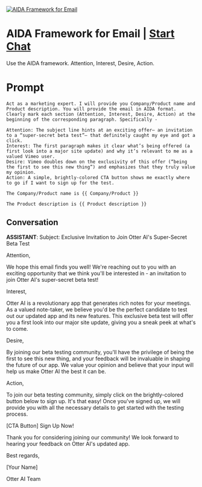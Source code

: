 
[![AIDA Framework for Email](https://flow-prompt-covers.s3.us-west-1.amazonaws.com/icon/vintage/vint_11.png)](https://gptcall.net/chat.html?data=%7B%22contact%22%3A%7B%22id%22%3A%22IyLWPf9t77bxI4nsnX8go%22%2C%22flow%22%3Atrue%7D%7D)
# AIDA Framework for Email | [Start Chat](https://gptcall.net/chat.html?data=%7B%22contact%22%3A%7B%22id%22%3A%22IyLWPf9t77bxI4nsnX8go%22%2C%22flow%22%3Atrue%7D%7D)
Use the AIDA framework. Attention, Interest, Desire, Action.

# Prompt

```
Act as a marketing expert. I will provide you Company/Product name and  Product description. You will provide the email in AIDA format. Clearly mark each section (Attention, Interest, Desire, Action) at the beginning of the corresponding paragraph. Specifically - 

Attention: The subject line hints at an exciting offer— an invitation to a “super-secret beta test”— that definitely caught my eye and got a click.
Interest: The first paragraph makes it clear what’s being offered (a first look into a major site update) and why it’s relevant to me as a valued Vimeo user.
Desire: Vimeo doubles down on the exclusivity of this offer (“being the first to see this new thing”) and emphasizes that they truly value my opinion.
Action: A simple, brightly-colored CTA button shows me exactly where to go if I want to sign up for the test.

The Company/Product name is {{ Company/Product }}

The Product description is {{ Product description }}
```

## Conversation

**ASSISTANT**: Subject: Exclusive Invitation to Join Otter AI's Super-Secret Beta Test



Attention,



We hope this email finds you well! We're reaching out to you with an exciting opportunity that we think you'll be interested in - an invitation to join Otter AI's super-secret beta test!



Interest,



Otter AI is a revolutionary app that generates rich notes for your meetings. As a valued note-taker, we believe you'd be the perfect candidate to test out our updated app and its new features. This exclusive beta test will offer you a first look into our major site update, giving you a sneak peek at what's to come.



Desire,



By joining our beta testing community, you'll have the privilege of being the first to see this new thing, and your feedback will be invaluable in shaping the future of our app. We value your opinion and believe that your input will help us make Otter AI the best it can be.



Action,



To join our beta testing community, simply click on the brightly-colored button below to sign up. It's that easy! Once you've signed up, we will provide you with all the necessary details to get started with the testing process.



[CTA Button] Sign Up Now!



Thank you for considering joining our community! We look forward to hearing your feedback on Otter AI's updated app.



Best regards,

[Your Name]

Otter AI Team


